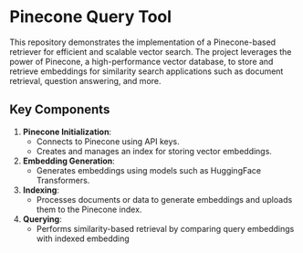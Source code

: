 # Pinecone Query Tool
This repository demonstrates the implementation of a Pinecone-based retriever for efficient and scalable vector search. The project leverages the power of Pinecone, a high-performance vector database, to store and retrieve embeddings for similarity search applications such as document retrieval, question answering, and more.

## Key Components
1. **Pinecone Initialization**:
   - Connects to Pinecone using API keys.
   - Creates and manages an index for storing vector embeddings.
2. **Embedding Generation**:
   - Generates embeddings using models such as HuggingFace Transformers.
3. **Indexing**:
   - Processes documents or data to generate embeddings and uploads them to the Pinecone index.
4. **Querying**:
   - Performs similarity-based retrieval by comparing query embeddings with indexed embedding
